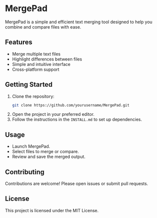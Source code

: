 # MergePad

MergePad is a simple and efficient text merging tool designed to help you combine and compare files with ease.

## Features

- Merge multiple text files
- Highlight differences between files
- Simple and intuitive interface
- Cross-platform support

## Getting Started

1. Clone the repository:
    ```bash
    git clone https://github.com/yourusername/MergePad.git
    ```
2. Open the project in your preferred editor.
3. Follow the instructions in the `INSTALL.md` to set up dependencies.

## Usage

- Launch MergePad.
- Select files to merge or compare.
- Review and save the merged output.

## Contributing

Contributions are welcome! Please open issues or submit pull requests.

## License

This project is licensed under the MIT License.